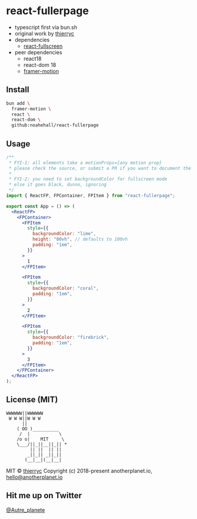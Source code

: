 # react-fullerpage

- typescript first via bun.sh
- original work by [thierryc](https://github.com/thierryc)
- dependencies
  - [react-fullscreen](https://github.com/snakesilk/react-fullscreen)
- peer dependencies
  - react18
  - react-dom 18
  - [framer-motion](https://github.com/framer/motion/tree/main/packages/framer-motion)

## Install

```bash
bun add \
  framer-motion \
  react \
  react-dom \
  github:noahehall/react-fullerpage

```

## Usage

```jsx
/**
 * FYI-1: all elements take a motionProps={any motion prop}
 * please check the source, or submit a PR if you want to document the source
 *
 * FYI-2: you need to set backgroundColor for fullscreen mode
 * else it goes black, dunno, ignoring
 */
import { ReactFP, FPContainer, FPItem } from "react-fullerpage";

export const App = () => (
  <ReactFP>
    <FPContainer>
      <FPItem
        style={{
          backgroundColor: "lime",
          height: "80vh", // defaults to 100vh
          padding: "1em",
        }}
      >
        1
      </FPItem>

      <FPItem
        style={{
          backgroundColor: "coral",
          padding: "1em",
        }}
      >
        2
      </FPItem>

      <FPItem
        style={{
          backgroundColor: "firebrick",
          padding: "1em",
        }}
      >
        3
      </FPItem>
    </FPContainer>
  </ReactFP>
);
```

## License (MIT)

```
WWWWWW||WWWWWW
 W W W||W W W
      ||
    ( OO )__________
     /  |           \
    /o o|    MIT     \
    \___/||_||__||_|| *
         || ||  || ||
        _||_|| _||_||
       (__|__|(__|__|
```

MIT © [thierryc](https://github.com/thierryc)
Copyright (c) 2018-present anotherplanet.io, hello@anotherplanet.io

## Hit me up on Twitter

[@Autre_planete](https://twitter.com/Autre_planete?ref=github)
